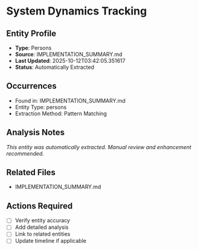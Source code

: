 # System Dynamics Tracking

## Entity Profile
- **Type**: Persons
- **Source**: IMPLEMENTATION_SUMMARY.md
- **Last Updated**: 2025-10-12T03:42:05.351617
- **Status**: Automatically Extracted

## Occurrences
- Found in: IMPLEMENTATION_SUMMARY.md
- Entity Type: persons
- Extraction Method: Pattern Matching

## Analysis Notes
*This entity was automatically extracted. Manual review and enhancement recommended.*

## Related Files
- IMPLEMENTATION_SUMMARY.md

## Actions Required
- [ ] Verify entity accuracy
- [ ] Add detailed analysis
- [ ] Link to related entities
- [ ] Update timeline if applicable
